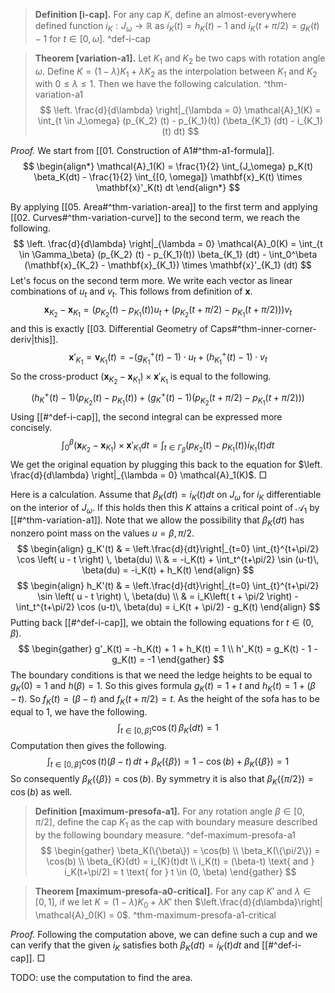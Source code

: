 > __Definition [i-cap].__ For any cap $K$, define an almost-everywhere defined function $i_K : J_\omega \to \mathbb{R}$ as $i_K(t) = h_K(t) - 1$ and $i_K(t + \pi / 2) = g_K(t) - 1$ for $t \in [0, \omega]$. ^def-i-cap

> __Theorem [variation-a1].__ Let $K_1$ and $K_2$ be two caps with rotation angle $\omega$. Define $K= (1-\lambda)K_1 + \lambda K_2$ as the interpolation between $K_1$ and $K_2$ with $0 \leq \lambda \leq 1$. Then we have the following calculation. ^thm-variation-a1
$$
\left. \frac{d}{d\lambda} \right|_{\lambda = 0} \mathcal{A}_1(K)
= \int_{t \in J_\omega} (p_{K_2} (t) - p_{K_1}(t)) (\beta_{K_1} (dt) - i_{K_1}(t) dt)
$$

_Proof._ We start from [[01. Construction of A1#^thm-a1-formula]].
$$
\begin{align*}
\mathcal{A}_1(K) = \frac{1}{2} \int_{J_\omega} p_K(t) \beta_K(dt) - 
\frac{1}{2} \int_{[0, \omega]} \mathbf{x}_K(t) \times \mathbf{x}'_K(t) dt
\end{align*}
$$

By applying [[05. Area#^thm-variation-area]] to the first term and applying [[02. Curves#^thm-variation-curve]] to the second term, we reach the following.
$$
\left. \frac{d}{d\lambda} \right|_{\lambda = 0} \mathcal{A}_0(K)
= \int_{t \in \Gamma_\beta} (p_{K_2} (t) - p_{K_1}(t)) \beta_{K_1} (dt) - 
\int_0^\beta (\mathbf{x}_{K_2} - \mathbf{x}_{K_1}) \times \mathbf{x}'_{K_1} (dt)
$$
Let's focus on the second term more. We write each vector as linear combinations of $u_t$ and $v_t$.
This follows from definition of $\mathbf{x}$.
$$
\mathbf{x}_{K_2} - \mathbf{x}_{K_1} = (p_{K_2} (t) - p_{K_1} (t)) u_t + 
(p_{K_2} (t + \pi / 2) - p_{K_1} (t + \pi / 2))) v_t
$$
and this is exactly [[03. Differential Geometry of Caps#^thm-inner-corner-deriv|this]].
$$
\mathbf{x}'_{K_1} = \mathbf{v}_{K_1}(t) = -(g_{K_1}^+(t) - 1) \cdot u_t + (h_{K_1}^+(t) - 1) \cdot v_t
$$
So the cross-product $(\mathbf{x}_{K_2} - \mathbf{x}_{K_1}) \times \mathbf{x}'_{K_1}$ is equal to the following.
$$
(h_K^+(t) - 1) (p_{K_2} (t) - p_{K_1} (t)) + (g_K^+(t) - 1) (p_{K_2} (t + \pi / 2) - p_{K_1} (t + \pi / 2)))
$$
Using [[#^def-i-cap]], the second integral can be expressed more concisely.
$$
\int_0^\beta (\mathbf{x}_{K_2} - \mathbf{x}_{K_1}) \times \mathbf{x}'_{K_1} dt = 
\int_{t \in \Gamma_\beta} (p_{K_2} (t) - p_{K_1}(t)) i_{K_1}(t) dt
$$
We get the original equation by plugging this back to the equation for $\left. \frac{d}{d\lambda} \right|_{\lambda = 0} \mathcal{A}_1(K)$. □

Here is a calculation. Assume that $\beta_K(dt) = i_K(t)dt$ on $J_\omega$ for $i_K$ differentiable on the interior of $J_\omega$. If this holds then this $K$ attains a critical point of $\mathcal{A}_1$ by [[#^thm-variation-a1]].  Note that we allow the possibility that $\beta_K(dt)$ has nonzero point mass on the values $u = \beta, \pi/2$.
$$
\begin{align}
g_K'(t) & = \left.\frac{d}{dt}\right|_{t=0} \int_{t}^{t+\pi/2} \cos \left( u - t \right) \, \beta(du) \\
& = -i_K(t) + \int_t^{t+\pi/2} \sin (u-t)\, \beta(du) = -i_K(t) + h_K(t) 
\end{align}
$$
$$
\begin{align}
h_K'(t) & = \left.\frac{d}{dt}\right|_{t=0} \int_{t}^{t+\pi/2} \sin \left( u - t \right) \, \beta(du) \\
& = i_K\left( t + \pi/2 \right) - \int_t^{t+\pi/2} \cos (u-t)\, \beta(du) = i_K(t + \pi/2) - g_K(t)
\end{align}
$$
Putting back [[#^def-i-cap]], we obtain the following equations for $t \in (0, \beta)$.
$$
\begin{gather}
g'_K(t) = -h_K(t) + 1 + h_K(t) = 1 \\
h'_K(t) = g_K(t) - 1 - g_K(t) = -1
\end{gather}
$$
The boundary conditions is that we need the ledge heights to be equal to $g_K(0)=1$ and $h(\beta)=1$. So this gives formula $g_K(t) = 1 + t$ and $h_K(t) = 1 + (\beta-t)$. So $f_K(t) = (\beta-t)$ and $f_K(t+\pi/2) = t$. As the height of the sofa has to be equal to 1, we have the following.
$$
\int_{t \in [0, \beta] } \cos \left( t \right) \, \beta_K (dt) = 1
$$
Computation then gives the following.
$$
\int_{t \in [0, \beta]} \cos (t) (\beta-t) \, dt + \beta_K(\{\beta\}) = 1 - \cos (b) + \beta_K(\left\{ \beta \right\}) = 1
$$
So consequently $\beta_K(\{\beta\}) = \cos(b)$. By symmetry it is also that $\beta_K(\{\pi/2\}) = \cos(b)$ as well. 

> __Definition [maximum-presofa-a1].__ For any rotation angle $\beta \in [0, \pi/2]$, define the cap $K_1$ as the cap with boundary measure described by the following boundary measure. ^def-maximum-presofa-a1
> $$
\begin{gather}
\beta_K(\{\beta\}) = \cos(b) \\
\beta_K(\{\pi/2\}) = \cos(b) \\
\beta_{K}(dt) = i_{K}(t)dt \\
i_K(t) = (\beta-t) \text{ and } i_K(t+\pi/2) = t \text{ for } t \in (0, \beta)
\end{gather}
$$

> __Theorem [maximum-presofa-a0-critical].__ For any cap $K'$ and $\lambda \in [0, 1]$, if we let $K = (1-\lambda) K_0 + \lambda K'$ then $\left.\frac{d}{d\lambda}\right| \mathcal{A}_0(K) = 0$. ^thm-maximum-presofa-a1-critical

_Proof._ Following the computation above, we can define such a cup and we can verify that the given $i_K$ satisfies both $\beta_{K}(dt) = i_{K}(t)dt$ and [[#^def-i-cap]]. □

TODO: use the computation to find the area.